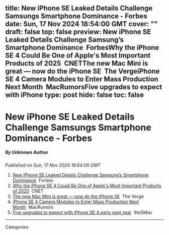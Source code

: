 title: New iPhone SE Leaked Details Challenge Samsungs Smartphone Dominance - Forbes
date: Sun, 17 Nov 2024 18:54:00 GMT
cover: ""
draft: false
top: false
preview: New iPhone SE Leaked Details Challenge Samsung’s Smartphone Dominance&nbsp;&nbsp;ForbesWhy the iPhone SE 4 Could Be One of Apple's Most Important Products of 2025&nbsp;&nbsp;CNETThe new Mac Mini is great — now do the iPhone SE&nbsp;&nbsp;The VergeiPhone SE 4 Camera Modules to Enter Mass Production Next Month&nbsp;&nbsp;MacRumorsFive upgrades to expect with iPhone
type: post
hide: false
toc: false
---

# New iPhone SE Leaked Details Challenge Samsungs Smartphone Dominance - Forbes
##### By Unknown Author
_Published on Sun, 17 Nov 2024 18:54:00 GMT_

1.  [New iPhone SE Leaked Details Challenge Samsung’s Smartphone Dominance](https://news.google.com/rss/articles/CBMiswFBVV95cUxOMHRfZmtsS1lXMGQ1Uk8zV2c2M2owTTB0NmswZk1OaVhSZ2wyblRZM3JVS0Y2d09SQThBWElyRG8zbVFRLWJKdHl2WjBPMUN0TXpYOXktaTg2MGswZUk5b1FfUlNYanprb0NRUWZmRXFXZzR1NEhIRnRHa0prUXdCb0QzREdoUGhPcWw1blFkY2k3RHdEWXRoaXp2YTNlOXZ1d2U5X09IRFhnbTFYTmk5Z0pzQQ?oc=5)  Forbes
2.  [Why the iPhone SE 4 Could Be One of Apple's Most Important Products of 2025](https://news.google.com/rss/articles/CBMirAFBVV95cUxQd3RZTFh0SUhHclMxX2dtTGRrM3ZiQVBoN2VHWU44c29IRlZIR3ZCLUJpekpOdWN3dzNUVC1uV0JKTmV0ZVZRTWtwOF9reUZqMlBheHVzVllXWWpUaDJpeS03V0QyZFNQWjhNRGpUZkFXNFZoUGdSeXVlSHpndXRSTVhNbjljUnhmSUlNS2JSU015NE9XcGdROEk5cWVhVHJLUG56aVZRRThQLWF1?oc=5)  CNET
3.  [The new Mac Mini is great — now do the iPhone SE](https://news.google.com/rss/articles/CBMiggFBVV95cUxPSWNWZWt1WFpSOWotS2tiRmpQS21PMUlUTmVEQ3BuaV91WG1aM1FyOFYyMkRHT0Z5SWRBY3NHUG5rWmlFTGlvaHdwZ2lyZ0g4MkVWVHNLZWJiLUEyNGFkM1ZUUV83TkZxZENnU01PaTFWWmw0ZmhIc0ZZVDUwM1VtcVRR?oc=5)  The Verge
4.  [iPhone SE 4 Camera Modules to Enter Mass Production Next Month](https://news.google.com/rss/articles/CBMikAFBVV95cUxQdzlXSlZOWGtxQUlRRTFzSGVHWkFZVjVHUUtvZVlZVTZGWTZvd0R6Z2RtQTkwOFpQamhmVjlwQ0duNDVOMUllTWEwZkZub3Q3QTVndXBKT3BMMXZlaktCSGRSRVFEaGlfN1VrUHJlUGNFaVlOdG1yOVFJd0ZhWGtpaHZVQlYtSkV4NFJyNGIzMU8?oc=5)  MacRumors
5.  [Five upgrades to expect with iPhone SE 4 early next year](https://news.google.com/rss/articles/CBMiU0FVX3lxTE5kNTBzRG15N0t6WXVDdlJ1YkdxQ0JHT20xSHFWMkQ0eU5WUlBlSmJ3aVd4ZXYzQ1lCcWhNNldocE9CUkxTRjFxN0ROek5HZ3NOWWY4?oc=5)  9to5Mac

---
Categories: 

